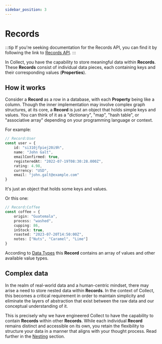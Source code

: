 ```yaml
---
sidebar_position: 3
---
```

# Records

:::tip
If you're seeking documentation for the Records API, you can find it by following the link to [Records API](/api-reference/records).
:::

In Collect, you have the capability to store meaningful data within **Records**. These **Records** consist of individual data 
pieces, each containing keys and their corresponding values (**Properties**).


## How it works

Consider a **Record** as a row in a database, with each **Property** being like a column. Though the inner implementation may involve 
complex graph structures, at its core, a **Record** is just an object that holds simple keys and values. You can think of 
it as a "dictionary", "map", "hash table", or "associative array" depending on your programming language or context.

For example:
```typescript
// Record:User
const user = {
    id: "si310jfpiej20i9h",
    name: "John Galt",
    emailConfirmed: true,
    registeredAt: "2022-07-19T08:30:28.000Z",
    rating: 4.98,
    currency: "USD",
    email: "john.galt@example.com"
}
```
It's just an object that holds some keys and values.


Or this one:
```typescript
// Record:Coffee
const coffee = {
    origin: "Guatemala", 
    process: "washed", 
    cupping: 86, 
    inStock: true,
    roasted: "2023-07-20T14:50:00Z",
    notes: ["Nuts", "Caramel", "Lime"]
}
```
According to [Data Types](/core-concepts/data-types) this **Record** contains an array of values and other available value types.


## Complex data
In the realm of real-world data and a human-centric mindset, there may arise a need to store nested data within **Records**.
In the context of Collect, this becomes a critical requirement in order to maintain simplicity and eliminate the layers 
of abstraction that exist between the raw data and our conceptual understanding of it.


This is precisely why we have
engineered Collect to have the capability to contain **Records** within other **Records**. While each individual **Record**
remains distinct and accessible on its own, you retain the flexibility to structure your data in a manner that aligns
with your thought process. Read further in the [Nesting](/core-concepts/nesting) section.

